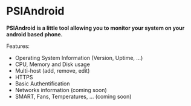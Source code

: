 PSIAndroid
=========================

**PSIAndroid is a little tool allowing you to monitor your system on your android based phone.**

Features:

 * Operating System Information (Version, Uptime, ...)
 * CPU, Memory and Disk usage
 * Multi-host (add, remove, edit)
 * HTTPS
 * Basic Authentification
 * Networks information (coming soon)
 * SMART, Fans, Temperatures, ...  (coming soon)